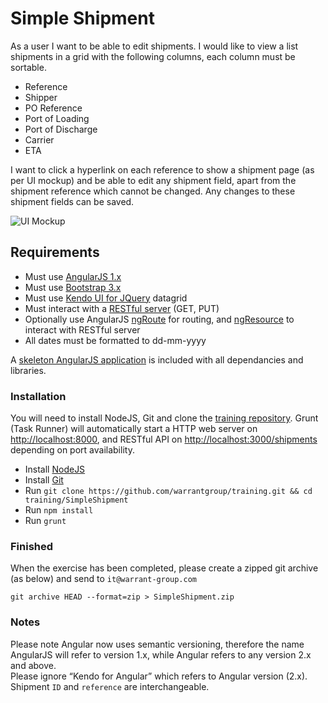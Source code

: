 Simple Shipment
====

As a user I want to be able to edit shipments. I would like to view a list shipments in a grid with the following columns, each column must be sortable.


* Reference
* Shipper
* PO Reference
* Port of Loading
* Port of Discharge 
* Carrier
* ETA

I want to click a hyperlink on each reference to show a shipment page (as per UI mockup) and be able to edit any shipment field, apart from the shipment reference which cannot be changed. Any changes to these shipment fields can be saved.

![UI Mockup](https://s3-eu-west-1.amazonaws.com/warrant-group-files/training/SimpleShipment+Mock+UI.png "UI Mockup")

Requirements
---

* Must use [AngularJS 1.x](https://angularjs.org)
* Must use [Bootstrap 3.x](http://getbootstrap.com)
* Must use [Kendo UI for JQuery](http://demos.telerik.com/kendo-ui/grid/angular) datagrid
* Must interact with a [RESTful server](https://github.com/typicode/json-server) (GET, PUT)
* Optionally use AngularJS [ngRoute](https://docs.angularjs.org/api/ngRoute) for routing, and [ngResource](https://docs.angularjs.org/api/ngResource/service/$resource) to interact with RESTful server  
* All dates must be formatted to dd-mm-yyyy

A [skeleton AngularJS application](app) is included with all dependancies and libraries.

### Installation

You will need to install NodeJS, Git and clone the [training repository](https://github.com/warrantgroup/training). Grunt (Task Runner) will automatically start a HTTP web server on [http://localhost:8000](http://localhost:8000), and RESTful API on [http://localhost:3000/shipments](http://localhost:3000/shipments) depending on port availability.

* Install [NodeJS](https://nodejs.org/en/download)
* Install [Git](https://git-scm.com/downloads)
* Run ``git clone https://github.com/warrantgroup/training.git && cd training/SimpleShipment``
* Run ``npm install``
* Run ``grunt``

### Finished

When the exercise has been completed, please create a zipped git archive (as below) and send to ``it@warrant-group.com``

``
git archive HEAD --format=zip > SimpleShipment.zip
``

### Notes

Please note Angular now uses semantic versioning, therefore the name AngularJS will refer to version 1.x, while Angular refers to any version 2.x and above.  
Please ignore “Kendo for Angular” which refers to Angular version (2.x).  
Shipment `ID` and `reference` are interchangeable.
